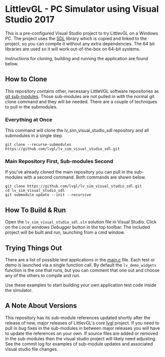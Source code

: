 # LittlevGL - PC Simulator using Visual Studio 2017

This is a pre-configured Visual Studio project to try LittlevGL on a Windows PC. The project uses the [SDL](https://www.libsdl.org/) library which is copied and linked to the project, so you can compile it without any extra dependencies. The 64 bit libraries are used so it will work out-of-the-box on 64-bit systems.

Instructions for cloning, building and running the application are found below.

## How to Clone

This repository contains other, necessary LittleVGL software repositories as [git sub-modules](https://git-scm.com/book/en/v2/Git-Tools-Submodules).  Those sub-modules are not pulled in with the normal git clone command and they will be needed.  There are a couple of techniques to pull in the submodules.

### Everything at Once

This command will clone the lv_sim_visual_studio_sdl repository and all submodules in a single step.

```
git clone --recurse-submodules https://github.com/lvgl/lv_sim_visual_studio_sdl.git
```

### Main Repository First, Sub-modules Second

If you've already cloned the main repository you can pull in the sub-modules with a second command.  Both commands are shown below.

```
git clone https://github.com/lvgl/lv_sim_visual_studio_sdl.git
cd lv_sim_visual_studio_sdl
git submodule update --init --recursive
```

## How To Build & Run

Open the `lv_sim_visual_studio_sdl.sln` solution file in Visual Studio. Click on the _Local windows Debugger_ button in the top toolbar.  The included project will be built and run, launching from a cmd window.

## Trying Things Out

There are a list of possible test applications in the [main.c](visual_studio_2017_sdl/main.c) file.  Each test or demo is launched via a single function call.  By default the `lv_demo_widgets` function is the one that runs, but you can comment that one out and choose any of the others to compile and run.

Use these examples to start building your own application test code inside the simulator.

## A Note About Versions

This repository has its sub-module references updated shortly after the release of new, major releases of LittlevGL's core [lvgl](https://github.com/lvgl/lvgl) project.  If you need to pull in bug fixes in the sub-modules in between major releases you will have to update the references on your own.  If source files are added or removed in the sub-modules then the visual studio project will likely need adjusting.  See the commit log for examples of sub-module updates and associated visual studio file changes.
